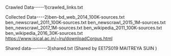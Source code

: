 Crawled Data-----1)crawled_links.txt


Collected Data----2)ben-bd_web_2014_100K-sources.txt
					ben_newscrawl_2011_100K-sources.txt
					ben_newscrawl_2015_1M-sources.txt
					ben_newscrawl_2017_1M-sources.txt
					ben_wikipedia_2011_100K-sources.txt
					ben_wikipedia_2016_30K-sources.txt
					https://www.isical.ac.in/~lru/downloadCorpus.html

Shared data--------3)shared.txt 	(Shared by  EE17S019 MAITREYA SUIN )